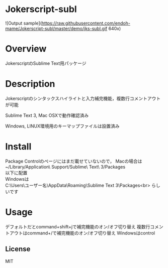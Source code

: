 # Jokerscript-subl

![Output sample](https://raw.githubusercontent.com/endoh-mame/Jokerscript-subl/master/demo/jks-subl.gif 640x)

# Overview

JokerscriptのSublime Text用パッケージ

# Description

Jokerscriptのシンタックスハイライトと入力補完機能，複数行コメントアウトが可能

Sublime Text 3, Mac OSXで動作確認済み

Windows, LINUX環境用のキーマップファイルは設置済み

# Install

Package Controlのページにはまだ載せていないので，
Macの場合は<br>
~/Library/Application\ Support/Sublime\ Text\ 3/Packages<br>
以下に配置<br>
Windowsは<br>
C:\Users\ユーザー名\AppData\Roaming\Sublime Text 3\Packages\<br>
らしいです<br>

# Usage

デフォルトだとcommand+shift+jで補完機能のオン/オフ切り替え
複数行コメントアウトはcommand+/で補完機能のオン/オフ切り替え
Windowsはcontrol
## License

MIT
